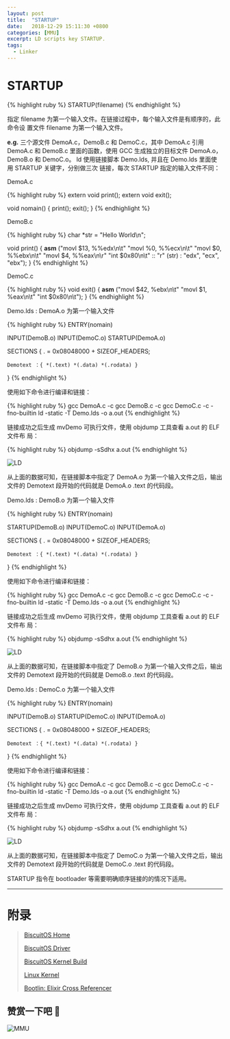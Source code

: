 ```yaml
---
layout: post
title:  "STARTUP"
date:   2018-12-29 15:11:30 +0800
categories: [MMU]
excerpt: LD scripts key STARTUP.
tags:
  - Linker
---
```


# STARTUP

{% highlight ruby %}
STARTUP(filename)
{% endhighlight %}

指定 filename 为第一个输入文件。在链接过程中，每个输入文件是有顺序的，此命令设
置文件 filename 为第一个输入文件。

**e.g.** 三个源文件 DemoA.c，DemoB.c 和 DemoC.c，其中 DemoA.c 引用 DemoA.c 和 
DemoB.c 里面的函数，使用 GCC 生成独立的目标文件 DemoA.o，DemoB.o 和 DemoC.o。 
ld 使用链接脚本 Demo.lds, 并且在 Demo.lds 里面使用 STARTUP 关键字，分别做三次
链接，每次 STARTUP 指定的输入文件不同：

DemoA.c

{% highlight ruby %}
extern void print();
extern void exit();

void nomain()
{
    print();
    exit();
}
{% endhighlight %}

DemoB.c

{% highlight ruby %}
char *str = "Hello World\n";

void print()
{
    __asm__ ("movl $13, %%edx\n\t"
             "movl %0, %%ecx\n\t"
             "movl $0, %%ebx\n\t"
             "movl $4, %%eax\n\r"
             "int $0x80\n\t"
             :: "r" (str) : "edx", "ecx", "ebx");
}
{% endhighlight %}

DemoC.c

{% highlight ruby %}
void exit()
{
    __asm__ ("movl $42, %ebx\n\t"
             "movl $1, %eax\n\t"
             "int $0x80\n\t");
}
{% endhighlight %}

Demo.lds : DemoA.o 为第一个输入文件

{% highlight ruby %}
ENTRY(nomain)

INPUT(DemoB.o)
INPUT(DemoC.o)
STARTUP(DemoA.o)

SECTIONS
{
    . = 0x08048000 + SIZEOF_HEADERS;

    Demotext ：{ *(.text) *(.data) *(.rodata) }
}
{% endhighlight %}

使用如下命令进行编译和链接：

{% highlight ruby %}
gcc DemoA.c -c 
gcc DemoB.c -c 
gcc DemoC.c -c -fno-builtin 
ld -static -T Demo.lds -o a.out
{% endhighlight %}

链接成功之后生成 mvDemo 可执行文件，使用 objdump 工具查看 a.out 的 ELF 文件布
局：

{% highlight ruby %}
objdump -sSdhx a.out
{% endhighlight %}

![LD](https://raw.githubusercontent.com/EmulateSpace/PictureSet/master/BiscuitOS/kernel/MMU000493.png)

从上面的数据可知，在链接脚本中指定了 DemoA.o 为第一个输入文件之后，输出文件的 
Demotext 段开始的代码就是 DemoA.o .text 的代码段。

Demo.lds : DemoB.o 为第一个输入文件

{% highlight ruby %}
ENTRY(nomain)

STARTUP(DemoB.o)
INPUT(DemoC.o)
INPUT(DemoA.o)

SECTIONS
{
    . = 0x08048000 + SIZEOF_HEADERS;

    Demotext ：{ *(.text) *(.data) *(.rodata) }
}
{% endhighlight %}

使用如下命令进行编译和链接：

{% highlight ruby %}
gcc DemoA.c -c 
gcc DemoB.c -c 
gcc DemoC.c -c -fno-builtin 
ld -static -T Demo.lds -o a.out
{% endhighlight %}

链接成功之后生成 mvDemo 可执行文件，使用 objdump 工具查看 a.out 的 ELF 文件布
局：

{% highlight ruby %}
objdump -sSdhx a.out
{% endhighlight %}

![LD](https://raw.githubusercontent.com/EmulateSpace/PictureSet/master/BiscuitOS/kernel/MMU000494.png)

从上面的数据可知，在链接脚本中指定了 DemoB.o 为第一个输入文件之后，输出文件的 
Demotext 段开始的代码就是 DemoB.o .text 的代码段。

Demo.lds : DemoC.o 为第一个输入文件

{% highlight ruby %}
ENTRY(nomain)

INPUT(DemoB.o)
STARTUP(DemoC.o)
INPUT(DemoA.o)

SECTIONS
{
    . = 0x08048000 + SIZEOF_HEADERS;

    Demotext ：{ *(.text) *(.data) *(.rodata) }
}
{% endhighlight %}

使用如下命令进行编译和链接：

{% highlight ruby %}
gcc DemoA.c -c 
gcc DemoB.c -c 
gcc DemoC.c -c -fno-builtin 
ld -static -T Demo.lds -o a.out
{% endhighlight %}

链接成功之后生成 mvDemo 可执行文件，使用 objdump 工具查看 a.out 的 ELF 文件布
局：

{% highlight ruby %}
objdump -sSdhx a.out
{% endhighlight %}

![LD](https://raw.githubusercontent.com/EmulateSpace/PictureSet/master/BiscuitOS/kernel/MMU000495.png)

从上面的数据可知，在链接脚本中指定了 DemoC.o 为第一个输入文件之后，输出文件的 
Demotext 段开始的代码就是 DemoC.o .text 的代码段。

STARTUP 指令在 bootloader 等需要明确顺序链接的的情况下适用。

-----------------------------------------------

# <span id="附录">附录</span>

> [BiscuitOS Home](https://biscuitos.github.io/)
>
> [BiscuitOS Driver](https://biscuitos.github.io/blog/BiscuitOS_Catalogue/)
>
> [BiscuitOS Kernel Build](https://biscuitos.github.io/blog/Kernel_Build/)
>
> [Linux Kernel](https://www.kernel.org/)
>
> [Bootlin: Elixir Cross Referencer](https://elixir.bootlin.com/linux/latest/source)

## 赞赏一下吧 🙂

![MMU](https://raw.githubusercontent.com/EmulateSpace/PictureSet/master/BiscuitOS/kernel/HAB000036.jpg)
